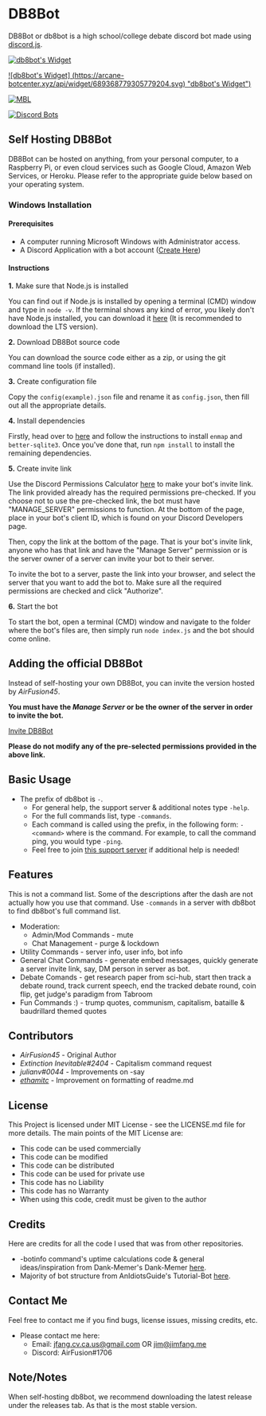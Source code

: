 # DB8Bot
DB8Bot or db8bot is a high school/college debate discord bot made using [discord.js](https://discord.js.org/).

[![db8bot's Widget](https://api.botlist.space/widget/689368779305779204/5 "db8bot's Widget")](https://botlist.space/bot/689368779305779204?utm_source=bls&utm_medium=widget&utm_campaign=689368779305779204)

[![db8bot's Widget] (https://arcane-botcenter.xyz/api/widget/689368779305779204.svg) "db8bot's Widget")](https://arcane-botcenter.xyz/bot/689368779305779204)

[![MBL](https://mythicalbots.xyz/bot/689368779305779204/embed?q=dark/ )](https://mythicalbots.xyz/bot/689368779305779204)

[![Discord Bots](https://top.gg/api/widget/689368779305779204.svg)](https://top.gg/bot/689368779305779204)


## Self Hosting DB8Bot
DB8Bot can be hosted on anything, from your personal computer, to a Raspberry Pi, or even cloud services such as Google Cloud, Amazon Web Services, or Heroku. Please refer to the appropriate guide below based on your operating system.

### Windows Installation
#### Prerequisites

* A computer running Microsoft Windows with Administrator access.
* A Discord Application with a bot account ([Create Here](https://discordapp.com/developers/applications/me))

#### Instructions

**1.** Make sure that Node.js is installed

You can find out if Node.js is installed by opening a terminal (CMD) window and type in `node -v`. If the terminal shows any kind of error, you likely don't have Node.js installed, you can download it [here](https://nodejs.org) (It is recommended to download the LTS version).

 **2.** Download DB8Bot source code

 You can download the source code either as a zip, or using the git command line tools (if installed).

**3.** Create configuration file

Copy the `config(example).json` file and rename it as `config.json`, then fill out all the appropriate details.

**4.** Install dependencies

Firstly, head over to [here](https://enmap.evie.dev/install) and follow the instructions to install `enmap` and `better-sqlite3`. Once you've done that, run `npm install` to install the remaining dependencies.

**5.** Create invite link

Use the Discord Permissions Calculator [here](https://discordapi.com/permissions.html#2146958591) to make your bot's invite link. The link provided already has the required permissions pre-checked. If you choose not to use the pre-checked link, the bot must have "MANAGE_SERVER" permissions to function. At the bottom of the page, place in your bot's client ID, which is found on your Discord Developers page.

Then, copy the link at the bottom of the page. That is your bot's invite link, anyone who has that link and have the "Manage Server" permission or is the server owner of a server can invite your bot to their server. 

To invite the bot to a server, paste the link into your browser, and select the server that you want to add the bot to. Make sure all the required permissions are checked and click "Authorize".

**6.** Start the bot

To start the bot, open a terminal (CMD) window and navigate to the folder where the bot's files are, then simply run `node index.js` and the bot should come online.

## Adding the official DB8Bot
Instead of self-hosting your own DB8Bot, you can invite the version hosted by *AirFusion45*.

**You must have the *Manage Server* or be the owner of the server in order to invite the bot.**

[Invite DB8Bot](https://discordapp.com/oauth2/authorize?client_id=689368779305779204&scope=bot&permissions=2146958847)

**Please do not modify any of the pre-selected permissions provided in the above link.**

## Basic Usage

* The prefix of db8bot is `-`.
    * For general help, the support server & additional notes type `-help`.
    * For the full commands list, type `-commands`.
    * Each command is called using the prefix, in the following form: `-<command>` where <command> is the command. For example, to call the command ping, you would type `-ping`.
    * Feel free to join [this support server](https://discord.gg/rEQc7C7) if additional help is needed!

## Features

This is not a command list. Some of the descriptions after the dash are not actually how you use that command. Use `-commands` in a server with db8bot to find db8bot's full command list.
  * Moderation:
    * Admin/Mod Commands - mute
    * Chat Management - purge & lockdown
  * Utility Commands - server info, user info, bot info 
  * General Chat Commands - generate embed messages, quickly generate a server invite link, say, DM person in server as bot.
  * Debate Comands - get research paper from sci-hub, start then track a debate round, track current speech, end the tracked debate round, coin flip, get judge's paradigm from Tabroom
  * Fun Commands :) - trump quotes, communism, capitalism, bataille & baudrillard themed quotes

## Contributors

* *AirFusion45* - Original Author
* *Extinction Inevitable#2404* - Capitalism command request
* *julianv#0044* - Improvements on -say
* [*ethamitc*](https://github.com/ethamitc) - Improvement on formatting of readme.md

## License 
This Project is licensed under MIT License - see the LICENSE.md file for more details. The main points of the MIT License are:
  
  * This code can be used commercially
  * This code can be modified
  * This code can be distributed
  * This code can be used for private use
  * This code has no Liability
  * This code has no Warranty
  * When using this code, credit must be given to the author

## Credits
Here are credits for all the code I used that was from other repositories.
  * -botinfo command's uptime calculations code & general ideas/inspiration from Dank-Memer's Dank-Memer [here](https://github.com/Dank-Memer/Dank-Memer).
  * Majority of bot structure from AnIdiotsGuide's Tutorial-Bot [here](https://github.com/AnIdiotsGuide/Tutorial-Bot).

## Contact Me
Feel free to contact me if you find bugs, license issues, missing credits, etc.

  * Please contact me here:
    * Email: jfang.cv.ca.us@gmail.com OR jim@jimfang.me
    * Discord: AirFusion#1706

## Note/Notes 
  When self-hosting db8bot, we recommend downloading the latest release under the releases tab. As that is the most stable version.
